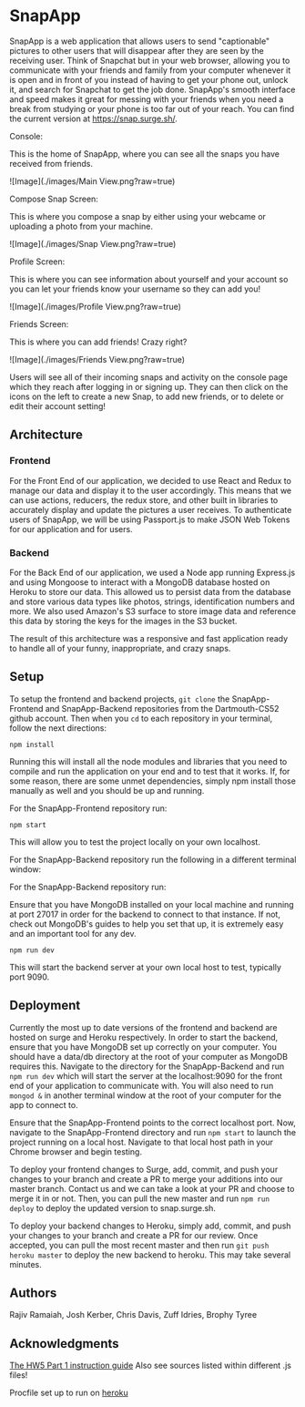 # SnapApp

SnapApp is a web application that allows users to send "captionable" pictures to other users that will disappear after they are seen by the receiving user. Think of Snapchat but in your web browser, allowing you to communicate with your friends and family from your computer whenever it is open and in front of you instead of having to get your phone out, unlock it, and search for Snapchat to get the job done. SnapApp's smooth interface and speed makes it great for messing with your friends when you need a break from studying or your phone is too far out of your reach. You can find the current version at https://snap.surge.sh/.

Console:

This is the home of SnapApp, where you can see all the snaps you have received from friends.

![Image](./images/Main View.png?raw=true)

Compose Snap Screen:

This is where you compose a snap by either using your webcame or uploading a photo from your machine.

![Image](./images/Snap View.png?raw=true)

Profile Screen:

This is where you can see information about yourself and your account so you can let your friends know your username so they can add you!

![Image](./images/Profile View.png?raw=true)

Friends Screen:

This is where you can add friends! Crazy right?

![Image](./images/Friends View.png?raw=true)



Users will see all of their incoming snaps and activity on the console page which they reach after logging in or signing up. They can then click on the icons on the left to create a new Snap, to add new friends, or to delete or edit their account setting!


## Architecture

### Frontend

For the Front End of our application, we decided to use React and Redux to manage our data and display it to the user accordingly. This means that we can use actions, reducers, the redux store, and other built in libraries to accurately display and update the pictures a user receives. To authenticate users of SnapApp, we will be using Passport.js to make JSON Web Tokens for our application and for users.


### Backend

For the Back End of our application, we used a Node app running Express.js and using Mongoose to interact with a MongoDB database hosted on Heroku to store our data. This allowed us to persist data from the database and store various data types like photos, strings, identification numbers and more. We also used Amazon's S3 surface to store image data and reference this data by storing the keys for the images in the S3 bucket.

The result of this architecture was a responsive and fast application ready to handle all of your funny, inappropriate, and crazy snaps.



## Setup

To setup the frontend and backend projects, `git clone` the SnapApp-Frontend and SnapApp-Backend repositories from the Dartmouth-CS52 github account. Then when you `cd` to each repository in your terminal, follow the next directions:

`npm install`

Running this will install all the node modules and libraries that you need to compile and run the application on your end and to test that it works. If, for some reason, there are some unmet dependencies, simply npm install those manually as well and you should be up and running.

For the SnapApp-Frontend repository run:

`npm start`

This will allow you to test the project locally on your own localhost.

For the SnapApp-Backend repository run the following in a different terminal window:

For the SnapApp-Backend repository run:

Ensure that you have MongoDB installed on your local machine and running at port 27017 in order for the backend to connect to that instance. If not, check out MongoDB's guides to help you set that up, it is extremely easy and an important tool for any dev.

`npm run dev`

This will start the backend server at your own local host to test, typically port 9090.


## Deployment

Currently the most up to date versions of the frontend and backend are hosted on surge and Heroku respectively. In order to start the backend, ensure that you have MongoDB set up correctly on your computer. You should have a data/db directory at the root of your computer as MongoDB requires this. Navigate to the directory for the SnapApp-Backend and run `npm run dev` which will start the server at the localhost:9090 for the front end of your application to communicate with. You will also need to run `mongod &` in another terminal window at the root of your computer for the app to connect to.

Ensure that the SnapApp-Frontend points to the correct localhost port. Now, navigate to the SnapApp-Frontend directory and run `npm start` to launch the project running on a local host. Navigate to that local host path in your Chrome browser and begin testing.

To deploy your frontend changes to Surge, add, commit, and push your changes to your branch and create a PR to merge your additions into our master branch. Contact us and we can take a look at your PR and choose to merge it in or not. Then, you can pull the new master and run `npm run deploy` to deploy the updated version to snap.surge.sh.

To deploy your backend changes to Heroku, simply add, commit, and push your changes to your branch and create a PR for our review. Once accepted, you can pull the most recent master and then run `git push heroku master` to deploy the new backend to heroku. This may take several minutes.  

## Authors

Rajiv Ramaiah, Josh Kerber, Chris Davis, Zuff Idries, Brophy Tyree

## Acknowledgments

[The HW5 Part 1 instruction guide](http://cs52.me/assignments/hw5p2/)
Also see sources listed within different .js files!


Procfile set up to run on [heroku](https://devcenter.heroku.com/articles/getting-started-with-nodejs#deploy-the-app)

